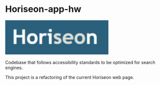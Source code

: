 # Horiseon-app-hw
![](src/assets/images/horiseon.png)

Codebase that follows accessibility standards to be optimized for search engines.

This project is a refactoring of the current Horiseon web page. 